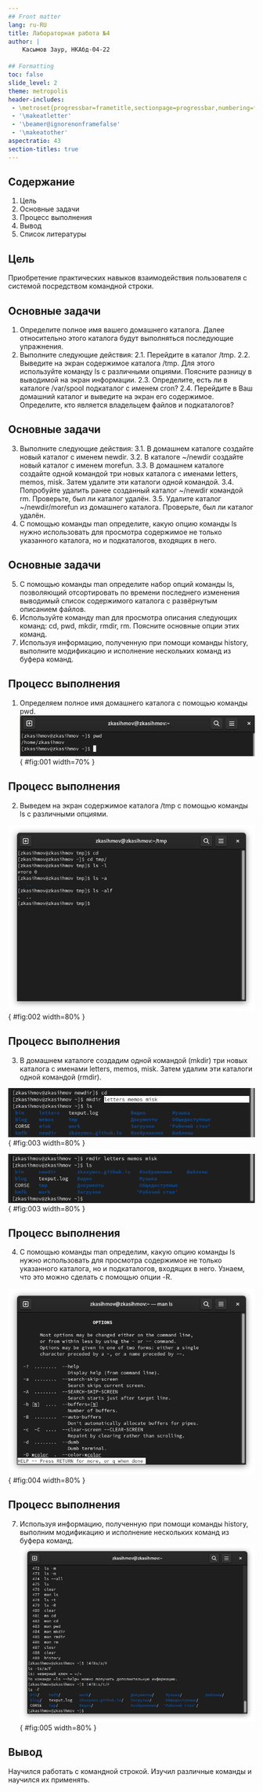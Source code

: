 ```yaml
---
## Front matter
lang: ru-RU
title: Лабораторная работа №4
author: |
	Касымов Заур, НКАбд-04-22

## Formatting
toc: false
slide_level: 2
theme: metropolis
header-includes: 
 - \metroset{progressbar=frametitle,sectionpage=progressbar,numbering=fraction}
 - '\makeatletter'
 - '\beamer@ignorenonframefalse'
 - '\makeatother'
aspectratio: 43
section-titles: true
---
```


## Содержание

1. Цель
2. Основные задачи
3. Процесс выполнения
4. Вывод
5. Список литературы

## Цель

Приобретение практических навыков взаимодействия пользователя с системой посредством командной строки.

## Основные задачи

1. Определите полное имя вашего домашнего каталога. Далее относительно этого каталога будут выполняться последующие упражнения.
2. Выполните следующие действия:
2.1. Перейдите в каталог /tmp.
2.2. Выведите на экран содержимое каталога /tmp. Для этого используйте команду ls
с различными опциями. Поясните разницу в выводимой на экран информации.
2.3. Определите, есть ли в каталоге /var/spool подкаталог с именем cron?
2.4. Перейдите в Ваш домашний каталог и выведите на экран его содержимое. Определите, кто является владельцем файлов и подкаталогов?

## Основные задачи

3. Выполните следующие действия:
3.1. В домашнем каталоге создайте новый каталог с именем newdir.
3.2. В каталоге ~/newdir создайте новый каталог с именем morefun.
3.3. В домашнем каталоге создайте одной командой три новых каталога с именами
letters, memos, misk. Затем удалите эти каталоги одной командой.
3.4. Попробуйте удалить ранее созданный каталог ~/newdir командой rm. Проверьте,
был ли каталог удалён.
3.5. Удалите каталог ~/newdir/morefun из домашнего каталога. Проверьте, был ли
каталог удалён.
4. С помощью команды man определите, какую опцию команды ls нужно использовать для просмотра содержимое не только указанного каталога, но и подкаталогов,
входящих в него.

## Основные задачи

5. С помощью команды man определите набор опций команды ls, позволяющий отсортировать по времени последнего изменения выводимый список содержимого каталога
с развёрнутым описанием файлов.
6. Используйте команду man для просмотра описания следующих команд: cd, pwd, mkdir,
rmdir, rm. Поясните основные опции этих команд.
7. Используя информацию, полученную при помощи команды history, выполните модификацию и исполнение нескольких команд из буфера команд.

## Процесс выполнения

1. Определяем полное имя домашнего каталога с помощью команды pwd.
![Команда pwd](image/a.png){ #fig:001 width=70% }

## Процесс выполнения

2. Выведем на экран содержимое каталога /tmp с помощью команды ls с различными опциями.

![команда ls](image/3.png){ #fig:002 width=80% }

## Процесс выполнения

3.  В домашнем каталоге создадим одной командой (mkdir) три новых каталога с именами
letters, memos, misk. Затем удалим эти каталоги одной командой (rmdir).

![Создание каталогов letters, memos, misk и из удаление](image/7.png){ #fig:003 width=80% }

![Создание каталогов letters, memos, misk и из удаление](image/8.png){ #fig:003 width=80% }

## Процесс выполнения

4. С помощью команды man определим, какую опцию команды ls нужно использовать для просмотра содержимое не только указанного каталога, но и подкаталогов, входящих в него. Узнаем, что это можно сделать с помощью опции -R.

![Команда man ls](image/10.png){ #fig:004 width=80% }

## Процесс выполнения

7. Используя информацию, полученную при помощи команды history, выполним модификацию и исполнение нескольких команд из буфера команд. 
![Выполнение модификации и исполнение команды из буфера обмена](image/18.png){ #fig:005 width=80% }


## Вывод

Научился работать с командной строкой. Изучил различные команды и научился их применять.

